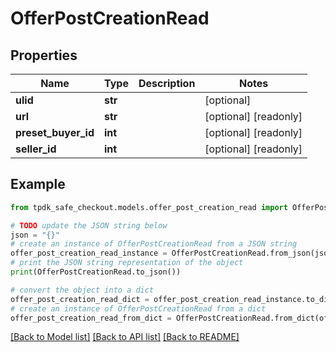# OfferPostCreationRead



## Properties

Name | Type | Description | Notes
------------ | ------------- | ------------- | -------------
**ulid** | **str** |  | [optional] 
**url** | **str** |  | [optional] [readonly] 
**preset_buyer_id** | **int** |  | [optional] [readonly] 
**seller_id** | **int** |  | [optional] [readonly] 

## Example

```python
from tpdk_safe_checkout.models.offer_post_creation_read import OfferPostCreationRead

# TODO update the JSON string below
json = "{}"
# create an instance of OfferPostCreationRead from a JSON string
offer_post_creation_read_instance = OfferPostCreationRead.from_json(json)
# print the JSON string representation of the object
print(OfferPostCreationRead.to_json())

# convert the object into a dict
offer_post_creation_read_dict = offer_post_creation_read_instance.to_dict()
# create an instance of OfferPostCreationRead from a dict
offer_post_creation_read_from_dict = OfferPostCreationRead.from_dict(offer_post_creation_read_dict)
```
[[Back to Model list]](../README.md#documentation-for-models) [[Back to API list]](../README.md#documentation-for-api-endpoints) [[Back to README]](../README.md)


